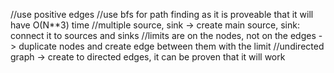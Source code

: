 //use positive edges
//use bfs for path finding as it is proveable that it will have O(N**3) time
//multiple source, sink -> create main source, sink: connect it to sources and sinks
//limits are on the nodes, not on the edges -> duplicate nodes and create edge between them with the limit
//undirected graph -> create to directed edges, it can be proven that it will work
